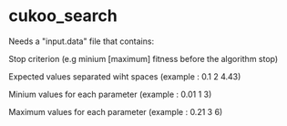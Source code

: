 # cukoo_search

Needs a "input.data" file that contains:

Stop criterion (e.g minium [maximum] fitness before the algorithm stop)

Expected values separated wiht spaces (example : 0.1 2 4.43)

Minium values for each parameter (example : 0.01 1 3)

Maximum values for each parameter (example : 0.21 3 6)

